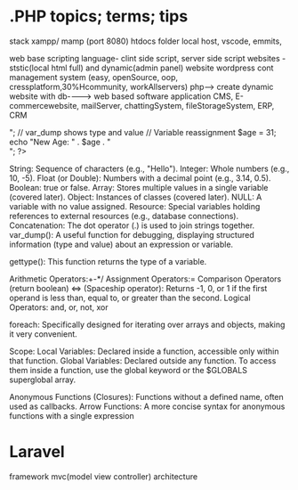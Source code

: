 # .PHP topics; terms; tips
stack xampp/ mamp (port 8080)
htdocs folder
local host, 
vscode, emmits, 

 
web base scripting language- clint side script, server side script
websites - ststic(local html full) and dynamic(admin panel) website
wordpress cont management system
(easy, openSource, oop, cressplatform,30%Hcommunity, workAllservers) php--> create dynamic website with db----> web based software application
CMS, E-commercewebsite, mailServer, chattingSystem, fileStorageSystem, ERP, CRM

<?php
    $name = "Alice"; // String variable
    $age = 30; // Integer variable
    $price = 19.99; // Float/Double variable
    $is_active = true; // Boolean variable (true or false)
    $null_value = null; // Null variable

    echo "Null Value: " . var_dump($null_value) . "<br>"; // var_dump shows type and value

    // Variable reassignment
    $age = 31;
    echo "New Age: " . $age . "<br>";
?>
String: Sequence of characters (e.g., "Hello").
Integer: Whole numbers (e.g., 10, -5).
Float (or Double): Numbers with a decimal point (e.g., 3.14, 0.5).
Boolean: true or false.
Array: Stores multiple values in a single variable (covered later).
Object: Instances of classes (covered later).
NULL: A variable with no value assigned.
Resource: Special variables holding references to external resources (e.g., database connections).
Concatenation: The dot operator (.) is used to join strings together.
var_dump(): A useful function for debugging, displaying structured information (type and value) about an expression or variable.

gettype(): This function returns the type of a variable.

Arithmetic Operators:+-*/
Assignment Operators:=
Comparison Operators (return boolean) <=> (Spaceship operator): Returns -1, 0, or 1 if the first operand is less than, equal to, or greater than the second. 
Logical Operators: and, or, not, xor

foreach: Specifically designed for iterating over arrays and objects, making it very convenient.

Scope:
Local Variables: Declared inside a function, accessible only within that function.
Global Variables: Declared outside any function. To access them inside a function, use the global keyword or the $GLOBALS superglobal array.

Anonymous Functions (Closures): Functions without a defined name, often used as callbacks.
Arrow Functions: A more concise syntax for anonymous functions with a single expression












# Laravel 
framework
mvc(model view controller) architecture
